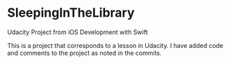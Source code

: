 # SleepingInTheLibrary
Udacity Project from iOS Development with Swift

This is a project that corresponds to a lesson in Udacity. I have added code and comments to the project as noted in the commits.
